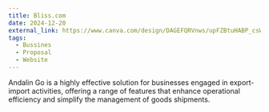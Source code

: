 ```yaml
---
title: Bliss.com
date: 2024-12-20
external_link: https://www.canva.com/design/DAGEFQRVnws/upFZBtuHABP_csWKSBAl8g/edit?utm_content=DAGEFQRVnws&utm_campaign=designshare&utm_medium=link2&utm_source=sharebutton
tags:
  - Bussines
  - Proposal
  - Website
---
```


Andalin Go is a highly effective solution for businesses engaged in export-import activities, offering a range of features that enhance operational efficiency and simplify the management of goods shipments.

<!--more-->
